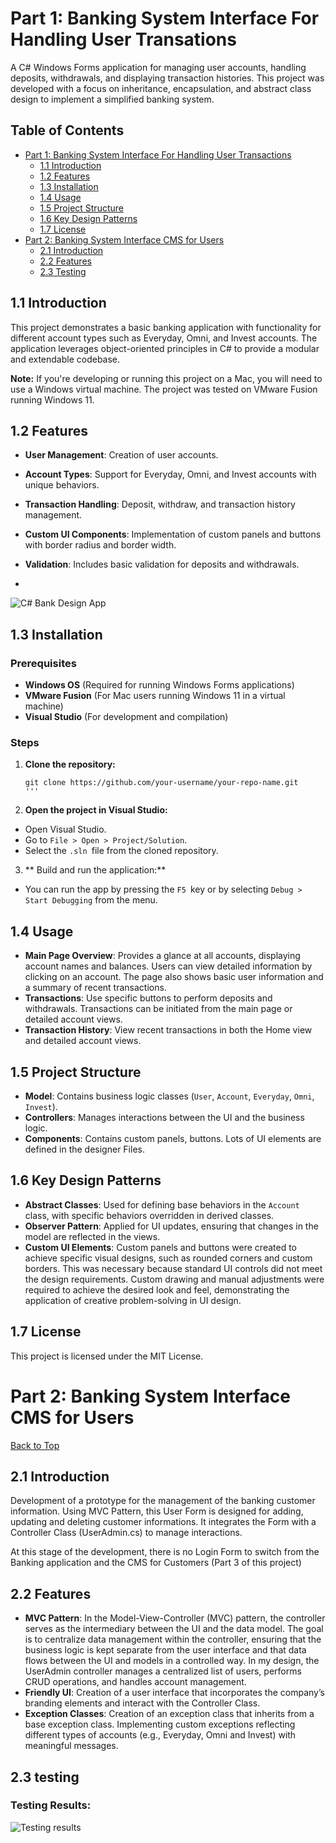 # Part 1: Banking System Interface For Handling User Transations

A C# Windows Forms application for managing user accounts, handling deposits, withdrawals, and displaying transaction histories. This project was developed with a focus on inheritance, encapsulation, and abstract class design to implement a simplified banking system.

## Table of Contents

- [Part 1: Banking System Interface For Handling User Transactions](#part-1-banking-system-interface-for-handling-transactions)
   - [1.1 Introduction](#11-introduction)
   - [1.2 Features](#12-features)
   - [1.3 Installation](#13-installation)
   - [1.4 Usage](#14-usage)
   - [1.5 Project Structure](#15-project-structure)
   - [1.6 Key Design Patterns](#16-key-design-patterns)
   - [1.7 License](#17-license)
- [Part 2: Banking System Interface CMS for Users](#part-2-banking-system-interface-cMS-for-users)
  - [2.1 Introduction](#21-introduction)
  - [2.2 Features](#22-features)
  - [2.3 Testing](#23-testing)

## 1.1 Introduction

This project demonstrates a basic banking application with functionality for different account types such as Everyday, Omni, and Invest accounts. The application leverages object-oriented principles in C# to provide a modular and extendable codebase.

**Note:** If you're developing or running this project on a Mac, you will need to use a Windows virtual machine. The project was tested on VMware Fusion running Windows 11.

## 1.2 Features

- **User Management**: Creation of user accounts.
- **Account Types**: Support for Everyday, Omni, and Invest accounts with unique behaviors.
- **Transaction Handling**: Deposit, withdraw, and transaction history management.
- **Custom UI Components**: Implementation of custom panels and buttons with border radius and border width.
- **Validation**: Includes basic validation for deposits and withdrawals.

- 

![C# Bank Design App](https://github.com/user-attachments/assets/e6b475b7-08aa-4ad6-84fc-8fcd9627e721)


## 1.3 Installation

### Prerequisites

- **Windows OS** (Required for running Windows Forms applications)
- **VMware Fusion** (For Mac users running Windows 11 in a virtual machine)
- **Visual Studio** (For development and compilation)

### Steps

1. **Clone the repository:**

   ```
   git clone https://github.com/your-username/your-repo-name.git
   '''

2. **Open the project in Visual Studio:**
- Open Visual Studio.
- Go to `File > Open > Project/Solution`.
- Select the `.sln `file from the cloned repository.

3. ** Build and run the application:**
-  You can run the app by pressing the `F5 `key or by selecting `Debug > Start Debugging` from the menu.

## 1.4 Usage

- **Main Page Overview**: Provides a glance at all accounts, displaying account names and balances. Users can view detailed information by clicking on an account. The page also shows basic user information and a summary of recent transactions.
- **Transactions**: Use specific buttons to perform deposits and withdrawals. Transactions can be initiated from the main page or detailed account views.
- **Transaction History**: View recent transactions in both the Home view and detailed account views.


## 1.5 Project Structure

- **Model**: Contains business logic classes (`User`, `Account`, `Everyday`, `Omni`, `Invest`).
- **Controllers**: Manages interactions between the UI and the business logic.
- **Components**: Contains custom panels, buttons. Lots of UI elements are defined in the designer Files.


## 1.6 Key Design Patterns

- **Abstract Classes**: Used for defining base behaviors in the `Account` class, with specific behaviors overridden in derived classes.
- **Observer Pattern**: Applied for UI updates, ensuring that changes in the model are reflected in the views.
- **Custom UI Elements**: Custom panels and buttons were created to achieve specific visual designs, such as rounded corners and custom borders. This was necessary because standard UI controls did not meet the design requirements. Custom drawing and manual adjustments were required to achieve the desired look and feel, demonstrating the application of creative problem-solving in UI design.
  
## 1.7 License

This project is licensed under the MIT License. 

# Part 2: Banking System Interface CMS for Users 

[Back to Top](#table-of-contents)

## 2.1 Introduction

Development of a prototype for the management of the banking customer information. Using MVC Pattern, this User Form is designed for adding, updating and deleting customer informations. It integrates the Form with a Controller Class (UserAdmin.cs) to manage interactions.

At this stage of the development, there is no Login Form to switch from the Banking application and the CMS for Customers (Part 3 of this project)

## 2.2 Features

- **MVC Pattern**: In the Model-View-Controller (MVC) pattern, the controller serves as the intermediary between the UI and the data model. The goal is to centralize data management within the controller, ensuring that the business logic is kept separate from the user interface and that data flows between the UI and models in a controlled way.
In my design, the UserAdmin controller manages a centralized list of users, performs CRUD operations, and handles account management.
- **Friendly UI**: Creation of  a user interface that incorporates the company’s branding elements and interact with the Controller Class.
- **Exception Classes**: Creation of an exception class that inherits from a base exception class. Implementing custom exceptions reflecting different types of accounts (e.g., Everyday, Omni and Invest) with meaningful messages.

## 2.3 testing

### Testing Results:

![Testing results](https://github.com/redblindbananaz/BankManagementSystem/blob/master/Images/TestResults.png)













